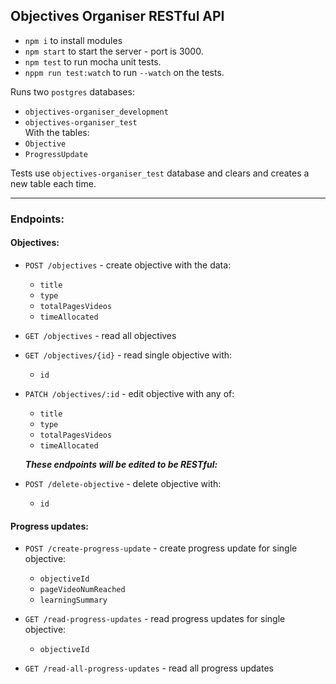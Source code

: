 ## Objectives Organiser RESTful API

* `npm i` to install modules
* `npm start` to start the server - port is 3000.
* `npm test` to run mocha unit tests.
* `nppm run test:watch` to run `--watch` on the tests.

Runs two `postgres` databases:
* `objectives-organiser_development`
* `objectives-organiser_test`  
With the tables:
* `Objective`
* `ProgressUpdate`

Tests use `objectives-organiser_test` database and clears and creates a new table each time.

----

### Endpoints:


#### Objectives:
* `POST /objectives` - create objective with the data:
  * `title`
  * `type`
  * `totalPagesVideos`
  * `timeAllocated`


* `GET /objectives` - read all objectives


* `GET /objectives/{id}` - read single objective with:
  * `id`


* `PATCH /objectives/:id` - edit objective with any of:
  * `title`
  * `type`
  * `totalPagesVideos`
  * `timeAllocated`


  _**These endpoints will be edited to be RESTful:**_
* `POST /delete-objective` - delete objective with:
  * `id`


#### Progress updates:
* `POST /create-progress-update` - create progress update for single objective:
  * `objectiveId`
  * `pageVideoNumReached`
  * `learningSummary`


* `GET /read-progress-updates` - read progress updates for single objective:
  * `objectiveId`


* `GET /read-all-progress-updates` - read all progress updates

